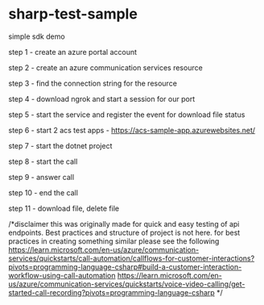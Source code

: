 # sharp-test-sample

simple sdk demo 

step 1 - create an azure portal account

step 2 - create an azure communication services resource

step 3 - find the connection string for the resource

step 4 - download ngrok and start a session for our port

step 5 - start the service and register the event for download file status

step 6 - start 2 acs test apps - https://acs-sample-app.azurewebsites.net/

step 7 - start the dotnet project

step 8 - start the call

step 9 - answer call

step 10 - end the call

step 11 - download file, delete file

/*disclaimer
this was originally made for quick and easy testing of api endpoints. Best practices and structure of project is not here. 
for best practices in creating something similar please see the following
https://learn.microsoft.com/en-us/azure/communication-services/quickstarts/call-automation/callflows-for-customer-interactions?pivots=programming-language-csharp#build-a-customer-interaction-workflow-using-call-automation
https://learn.microsoft.com/en-us/azure/communication-services/quickstarts/voice-video-calling/get-started-call-recording?pivots=programming-language-csharp
*/

